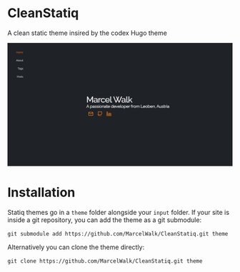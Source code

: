 # CleanStatiq
A clean static theme insired by the codex Hugo theme

![Screenshot](./screenshot.png)

# Installation

Statiq themes go in a `theme` folder alongside your `input` folder. If your site is inside a git repository, you can add the theme as a git submodule:

```
git submodule add https://github.com/MarcelWalk/CleanStatiq.git theme
```

Alternatively you can clone the theme directly:

```
git clone https://github.com/MarcelWalk/CleanStatiq.git theme
```
